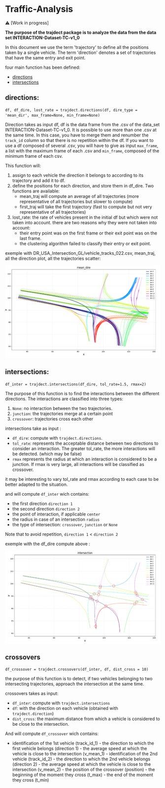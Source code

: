 # Traffic-Analysis

:warning: [Work in progress]

**The purpose of the trajdect package is to analyze the data from the data set INTERACTION-Dataset-TC-v1_0**

In this document we use the term 'trajectory' to define all the positions taken by a single vehicle.
The term 'direction' denotes a set of trajectories that have the same entry and exit point.

four main function has been defined: 
- [directions](#directions) 
- [intersections](#intersections)

## directions:

`df, df_dire, lost_rate = trajdect.directions(df, dire_type = 'mean_dir', max_frame=None, min_frame=None)`

Direction takes as input df, df is the data frame from the .csv of the data_set INTERACTION-Dataset-TC-v1_0.
It is possible to use more than one .csv at the same time. In this case, you have to merge them and renumber the `track_id` column so that there is no repetition within the df.
If you want to use a df composed of several .csv, you will have to give as input `max_frame`, a list with the maximum frame of each .csv and `min_frame`, composed of the minimum frame of each csv.


This function will: 
1. assign to each vehicle the direction it belongs to according to its trajectory and add it to df.
2. define the positions for each direction, and store them in df_dire. Two functions are available:
    - mean_traj will compute an average of all trajectories (more representative of all trajectories but slower to compute)
    - first_traj will take the first trajectory (fast to compute but not very representative of all trajectories)
3. lost_rate: the rate of vehicles present in the initial df but which were not taken into account. there are two reasons why they were not taken into account:
    - their entry point was on the first frame or their exit point was on the last frame.
    - the clustering algorithm failed to classify their entry or exit point.

exemple with DR_USA_Intersection_GL/vehicle_tracks_022.csv, mean_traj, all the direction plot, all the trajectories scatter:

<img src="IMAGE/traj_dire.png" width=600 height=300>

## intersections:

`df_inter = trajdect.intersections(df_dire, tol_rate=1.5, rmax=2)`

The purpose of this function is to find the interactions between the different directions.
The interactions are classified into three types:
1. `None`: no interaction between the two trajectories.
2. `junction`: the trajectories merge at a certain point
3. `crossover`: trajectories cross each other 

intersections take as input : 
- `df_dire`: compute with `trajdect.directions`.
- `tol_rate`: represents the acceptable distance between two directions to consider an interaction. The greater tol_rate, the more interactions will be detected. (which may be false)
- `rmax` represents the radius at which an interaction is considered to be a junction. If rmax is very large, all interactions will be classified as crossover.

it may be interesting to vary tol_rate and rmax according to each case to be better adapted to the situation.


and will compute `df_inter` wich contains: 
- the first direction `direction 1`
- the second direction `direction 2` 
- the point of interaction, if applicable `center`
- the radius in case of an intersection `radius`
- the type of intersection: `crossover`, `junction` or `None`


Note that to avoid repetition, `direction 1` < `direction 2`


exemple with the df_dire compute above :

<img src="IMAGE/intersection.png" width=600 height=300>

## crossovers

`df_crossover = trajdect.crossovers(df_inter, df, dist_cross = 10)`

the purpose of this function is to detect, if two vehicles belonging to two intersecting trajectories, approach the intersection at the same time.

crossovers takes as input:
- `df_inter`: compute with `trajdect.intersections`
- `df`: with the direction on each vehicle (obtained with `trajdect.direction`)
- `dist_cross`: the maximum distance from which a vehicle is considered to be close to the intersection.

And will compute `df_crossover` wich contains:

   - identification of the 1st vehicle (track_id_1)
    - the direction to which the first vehicle belongs (direction 1)
    - the average speed at which the vehicle is close to the intersection (v_mean_1)
    - identification of the 2nd vehicle (track_id_2)
    - the direction to which the 2nd vehicle belongs (direction 2)
    - the average speed at which the vehicle is close to the intersection (v_mean_2)
    - the position of the crossover (position)
    - the beginning of the moment they cross (t_max)
    - the end of the moment they cross (t_min)
